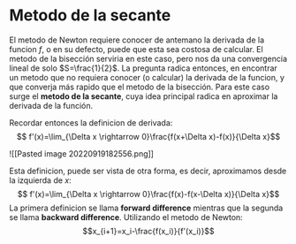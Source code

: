 # Metodo de la secante


El metodo de Newton requiere conocer de antemano la derivada de la funcion $f$, o en su defecto, puede que esta sea costosa de calcular. El metodo de la bisección serviria en este caso, pero nos da una convergencia lineal de solo $S=\frac{1}{2}$. La pregunta radica entonces, en encontrar un metodo que no requiera conocer (o calcular) la derivada de la funcion, y que converja más rapido que el metodo de la bisección. Para este caso surge el **metodo de la secante**, cuya idea principal radica en aproximar la derivada de la función.

Recordar entonces la definicion de derivada:$$ f'(x)=\lim_{\Delta x \rightarrow 0}\frac{f(x+\Delta x)-f(x)}{\Delta x}$$

![[Pasted image 20220919182556.png]]

Esta definicion, puede ser vista de otra forma, es decir, aproximamos desde la izquierda de $x$:$$ f'(x)=\lim_{\Delta x \rightarrow 0}\frac{f(x)-f(x-\Delta x)}{\Delta x}$$
La primera definicion se llama **forward difference** mientras que la segunda se llama **backward difference**.
Utilizando el metodo de Newton:$$x_{i+1}=x_i-\frac{f(x_i)}{f'(x_i)}$$